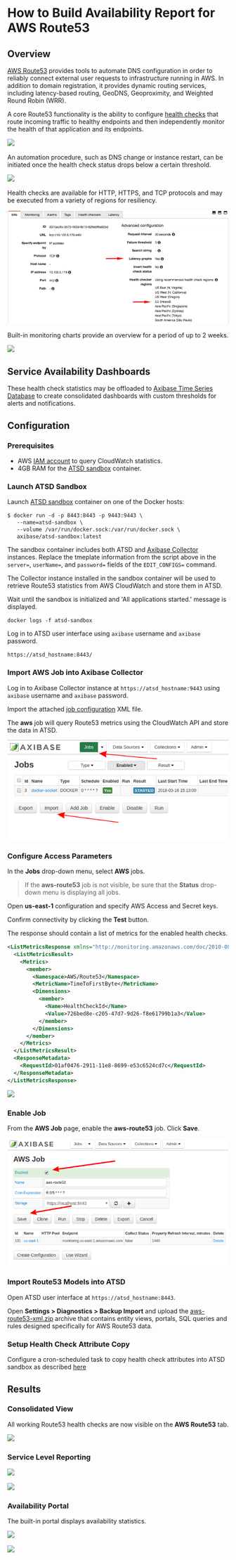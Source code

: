 # How to Build Availability Report for AWS Route53

## Overview

[AWS Route53](https://aws.amazon.com/route53) provides tools to automate DNS configuration in order to reliably connect external user requests to infrastructure running in AWS. In addition to domain registration, it provides dynamic routing services, including latency-based routing, GeoDNS, Geoproximity, and Weighted Round Robin (WRR).

A core Route53 functionality is the ability to configure [health checks](https://docs.aws.amazon.com/Route53/latest/DeveloperGuide/welcome-health-checks.html) that route incoming traffic to healthy endpoints and then independently monitor the health of that application and its endpoints.

![](images/route53-1.png)

An automation procedure, such as DNS change or instance restart, can be initiated once the health check status drops below a certain threshold.

![](https://docs.aws.amazon.com/Route53/latest/DeveloperGuide/images/how-health-checks-work.png)

Health checks are available for HTTP, HTTPS, and TCP protocols and may be executed from a variety of regions for resiliency.

![](images/route53-regions.png)

Built-in monitoring charts provide an overview for a period of up to 2 weeks.

![](images/route53-monitoring.png)

## Service Availability Dashboards

These health check statistics may be offloaded to [Axibase Time Series Database](http://axibase.com/products/axibase-time-series-database/) to create consolidated dashboards with custom thresholds for alerts and notifications.

## Configuration

### Prerequisites

* AWS [IAM account](https://github.com/axibase/axibase-collector/blob/master/jobs/aws-iam.md) to query CloudWatch statistics.
* 4GB RAM for the [ATSD sandbox](https://github.com/axibase/dockers/tree/atsd-sandbox) container.

### Launch ATSD Sandbox

Launch [ATSD sandbox](https://github.com/axibase/dockers/tree/atsd-sandbox) container on one of the Docker hosts:

```
$ docker run -d -p 8443:8443 -p 9443:9443 \
   --name=atsd-sandbox \
   --volume /var/run/docker.sock:/var/run/docker.sock \
   axibase/atsd-sandbox:latest
```

The sandbox container includes both ATSD and [Axibase Collector](https://github.com/axibase/axibase-collector/blob/master/jobs/docker.md) instances. Replace the tmeplate information from the script above in the `server=`, `userName=`, and `password=` fields of the `EDIT_CONFIGS=` command. 

The Collector instance installed in the sandbox container will be used to retrieve Route53 statistics from AWS CloudWatch and store them in ATSD.

Wait until the sandbox is initialized and 'All applications started.' message is displayed.

```
docker logs -f atsd-sandbox
```

Log in to ATSD user interface using `axibase` username and `axibase` password.

```
https://atsd_hostname:8443/
```

### Import AWS Job into Axibase Collector

Log in to Axibase Collector instance at `https://atsd_hostname:9443` using `axibase` username and `axibase` password.

Import the attached [job configuration](resources/job_aws_aws-route53.xml) XML file.

The **aws** job will query Route53 metrics using the CloudWatch API and store the data in ATSD.

![](images/import_job.png)

### Configure Access Parameters

In the **Jobs** drop-down menu, select **AWS** jobs.

> If the **aws-route53** job is not visible, be sure that the **Status** drop-down menu is displaying all jobs.

Open **us-east-1** configuration and specify AWS Access and Secret keys.

Confirm connectivity by clicking the **Test** button.

The response should contain a list of metrics for the enabled health checks.

```xml
<ListMetricsResponse xmlns="http://monitoring.amazonaws.com/doc/2010-08-01/">
  <ListMetricsResult>
    <Metrics>
      <member>
        <Namespace>AWS/Route53</Namespace>
        <MetricName>TimeToFirstByte</MetricName>
        <Dimensions>
          <member>
            <Name>HealthCheckId</Name>
            <Value>726bed8e-c205-47d7-9d26-f8e61799b1a3</Value>
          </member>
        </Dimensions>
      </member>
    </Metrics>
  </ListMetricsResult>
  <ResponseMetadata>
    <RequestId>01af0476-2911-11e8-8699-e53c6524cd7c</RequestId>
  </ResponseMetadata>
</ListMetricsResponse>
```

![](images/route53-test.png)

### Enable Job

From the **AWS Job** page, enable the **aws-route53** job. Click **Save**.

![](images/enable_job.png)

### Import Route53 Models into ATSD

Open ATSD user interface at `https://atsd_hostname:8443`.

Open **Settings > Diagnostics > Backup Import** and upload the [aws-route53-xml.zip](resources/aws-route53-xml.zip) archive that contains entity views, portals, SQL queries and rules designed specifically for AWS Route53 data.

### Setup Health Check Attribute Copy

Configure a cron-scheduled task to copy health check attributes into ATSD sandbox as described [here](https://github.com/axibase/atsd-integration/tree/aws-route53)

## Results

### Consolidated View

All working Route53 health checks are now visible on the **AWS Route53** tab. 

![](images/route53-entity-view.png)

### Service Level Reporting

![](images/route53-sql-console.png)

![](images/route53-email.png)

### Availability Portal

The built-in portal displays availability statistics.

![](images/route53-portal.png)

![](images/route53-portal-detail.png)

